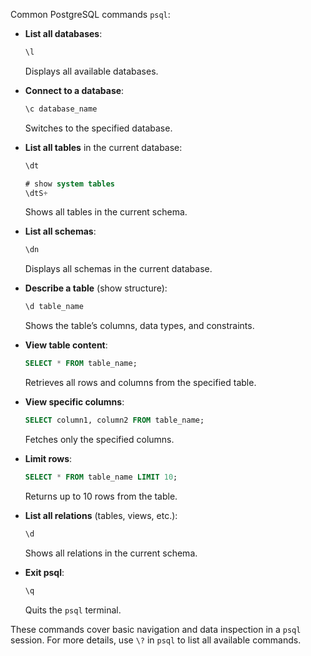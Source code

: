 Common PostgreSQL commands `psql`:

- **List all databases**:
  ```sql
  \l
  ```
  Displays all available databases.

- **Connect to a database**:
  ```sql
  \c database_name
  ```
  Switches to the specified database.

- **List all tables** in the current database:
  ```sql
  \dt

  # show system tables
  \dtS+
  ```
  Shows all tables in the current schema.

- **List all schemas**:
  ```sql
  \dn
  ```
  Displays all schemas in the current database.

- **Describe a table** (show structure):
  ```sql
  \d table_name
  ```
  Shows the table’s columns, data types, and constraints.

- **View table content**:
  ```sql
  SELECT * FROM table_name;
  ```
  Retrieves all rows and columns from the specified table.

- **View specific columns**:
  ```sql
  SELECT column1, column2 FROM table_name;
  ```
  Fetches only the specified columns.

- **Limit rows**:
  ```sql
  SELECT * FROM table_name LIMIT 10;
  ```
  Returns up to 10 rows from the table.

- **List all relations** (tables, views, etc.):
  ```sql
  \d
  ```
  Shows all relations in the current schema.

- **Exit psql**:
  ```sql
  \q
  ```
  Quits the `psql` terminal.

These commands cover basic navigation and data inspection in a `psql` session. For more details, use `\?` in `psql` to list all available commands.
